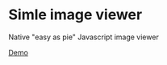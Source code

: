 # Simle image viewer
Native "easy as pie" Javascript image viewer

[Demo](https://wowxoxo.github.io/vanilla-js-image-viewer/)